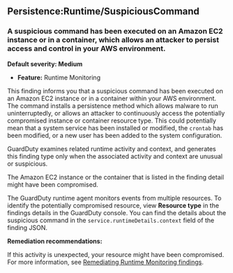 

Persistence:Runtime/SuspiciousCommand
-------------------------------------

### A suspicious command has been executed on an Amazon EC2 instance or in a container, which allows an attacker to persist access and control in your AWS environment.

**Default severity: Medium**

* **Feature:** Runtime Monitoring

This finding informs you that a suspicious command has been executed on an Amazon EC2 instance or in a container within your AWS environment. The command installs a persistence method which allows malware to run uninterruptedly, or allows an attacker to continuously access the potentially compromised instance or container resource type. This could potentially mean that a system service has been installed or modified, the `crontab` has been modified, or a new user has been added to the system configuration.

GuardDuty examines related runtime activity and context, and generates this finding type only when the associated activity and context are unusual or suspicious.

The Amazon EC2 instance or the container that is listed in the finding detail might have been compromised.

The GuardDuty runtime agent monitors events from multiple resources. To identify the potentially compromised resource, view **Resource type** in the findings details in the GuardDuty console. You can find the details about the suspicious command in the `service.runtimeDetails.context` field of the finding JSON.

**Remediation recommendations:**

If this activity is unexpected, your resource might have been compromised. For more information, see [Remediating Runtime Monitoring findings](https://docs.aws.amazon.com/guardduty/latest/ug/guardduty-remediate-runtime-monitoring.html).

